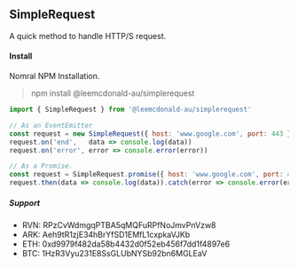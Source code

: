 ## SimpleRequest
A quick method to handle HTTP/S request.

#### Install
Nomral NPM Installation.
> npm install @leemcdonald-au/simplerequest

```javascript
import { SimpleRequest } from '@leemcdonald-au/simplerequest'

// As an EventEmitter
const request = new SimpleRequest({ host: 'www.google.com', port: 443 })
request.on('end',   data => console.log(data))
request.on('error', error => console.error(error))

// As a Promise.
const request = SimpleRequest.promise({ host: 'www.google.com', port: 443 })
request.then(data => console.log(data)).catch(error => console.error(error))
```

##### Support
- RVN: RPzCvWdmgqPTBA5qMQFuRPfNoJmvPnVzw8
- ARK: Aeh9tR1zjE34hBrYfSD1EMfL1cxpkaVJKb
- ETH: 0xd9979f482da58b4432d0f52eb456f7dd1f4897e6
- BTC: 1HzR3Vyu231E8SsGLUbNYSb92bn6MGLEaV